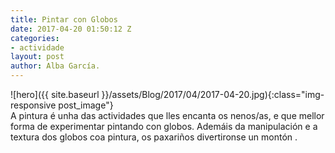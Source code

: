 ```yaml
---
title: Pintar con Globos
date: 2017-04-20 01:50:12 Z
categories:
- actividade
layout: post
author: Alba García.
---
```


![hero]({{ site.baseurl }}/assets/Blog/2017/04/2017-04-20.jpg){:class="img-responsive post_image"}
<br>
A pintura é unha das actividades que lles encanta os nenos/as, e que mellor forma de experimentar pintando con globos.
Ademáis da manipulación e a textura dos globos coa pintura, os paxariños divertironse un montón .

